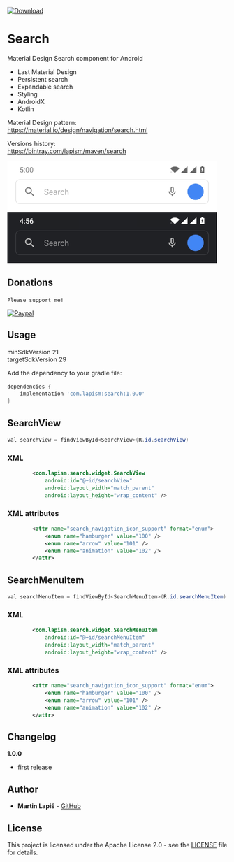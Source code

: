 [ ![Download](https://api.bintray.com/packages/lapism/maven/search/images/download.svg?version=1.0.0) ](https://bintray.com/lapism/maven/search/1.0.0/link)

# Search
Material Design Search component for Android

 - Last Material Design
 - Persistent search
 - Expandable search
 - Styling
 - AndroidX
 - Kotlin

Material Design pattern:  
https://material.io/design/navigation/search.html  

Versions history:  
https://bintray.com/lapism/maven/search

![Search](https://github.com/lapism/Search/blob/master/images/search.png)

## Donations

`Please support me!`

<a href="https://www.paypal.me/lapism">
  <img alt="Paypal"
       src="https://github.com/lapism/search/blob/master/images/paypal.png" />
</a>

## Usage
minSdkVersion 21  
targetSdkVersion 29  

Add the dependency to your gradle file:
```groovy
dependencies {
    implementation 'com.lapism:search:1.0.0'
}
```

## SearchView
```java
val searchView = findViewById<SearchView>(R.id.searchView)
```

### XML
```xml
        <com.lapism.search.widget.SearchView
            android:id="@+id/searchView"
            android:layout_width="match_parent"
            android:layout_height="wrap_content" />
```

### XML attributes
```xml
        <attr name="search_navigation_icon_support" format="enum">
            <enum name="hamburger" value="100" />
            <enum name="arrow" value="101" />
            <enum name="animation" value="102" />
        </attr>
```

## SearchMenuItem
```java
val searchMenuItem = findViewById<SearchMenuItem>(R.id.searchMenuItem)
```

### XML
```xml
        <com.lapism.search.widget.SearchMenuItem
            android:id="@+id/searchMenuItem"
            android:layout_width="match_parent"
            android:layout_height="wrap_content" />
```

### XML attributes
```xml
        <attr name="search_navigation_icon_support" format="enum">
            <enum name="hamburger" value="100" />
            <enum name="arrow" value="101" />
            <enum name="animation" value="102" />
        </attr>
```

## Changelog
**1.0.0**
- first release

## Author

* **Martin Lapiš** - [GitHub](https://github.com/lapism)

## License

This project is licensed under the Apache License 2.0 - see the [LICENSE](https://github.com/lapism/Search/blob/searchview/LICENSE) file for details.
